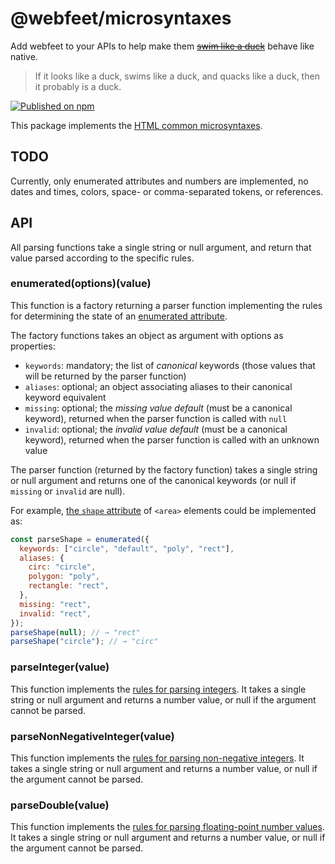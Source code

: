 # @webfeet/microsyntaxes

Add webfeet to your APIs to help make them [~~swim like a duck~~](https://en.wikipedia.org/wiki/Duck_test) behave like native.

> If it looks like a duck, swims like a duck, and quacks like a duck, then it probably is a duck.

[![Published on npm](https://img.shields.io/npm/v/@webfeet%2Fmicrosyntaxes?logo=npm)](https://www.npmjs.com/package/@webfeet/microsyntaxes)

This package implements the [HTML common microsyntaxes](https://html.spec.whatwg.org/multipage/common-microsyntaxes.html).

## TODO

Currently, only enumerated attributes and numbers are implemented,
no dates and times, colors, space- or comma-separated tokens, or references.

## API

All parsing functions take a single string or null argument, and return that value parsed according to the specific rules.

### enumerated(options)(value) <a name="enumerated"></a>

This function is a factory returning a parser function implementing the rules for determining the state of an [enumerated attribute](https://html.spec.whatwg.org/multipage/common-microsyntaxes.html#enumerated-attribute).

The factory functions takes an object as argument with options as properties:

- `keywords`: mandatory; the list of _canonical_ keywords (those values that will be returned by the parser function)
- `aliases`: optional; an object associating aliases to their canonical keyword equivalent
- `missing`: optional; the _missing value default_ (must be a canonical keyword), returned when the parser function is called with `null`
- `invalid`: optional; the _invalid value default_ (must be a canonical keyword), returned when the parser function is called with an unknown value

The parser function (returned by the factory function) takes a single string or null argument and returns one of the canonical keywords (or null if `missing` or `invalid` are null).

For example, [the `shape` attribute](https://html.spec.whatwg.org/multipage/image-maps.html#the-area-element:enumerated-attribute) of `<area>` elements could be implemented as:

```js
const parseShape = enumerated({
  keywords: ["circle", "default", "poly", "rect"],
  aliases: {
    circ: "circle",
    polygon: "poly",
    rectangle: "rect",
  },
  missing: "rect",
  invalid: "rect",
});
parseShape(null); // → "rect"
parseShape("circle"); // → "circ"
```

### parseInteger(value) <a name="integer"></a>

This function implements the [rules for parsing integers](https://html.spec.whatwg.org/multipage/common-microsyntaxes.html#rules-for-parsing-integers).
It takes a single string or null argument and returns a number value, or null if the argument cannot be parsed.

### parseNonNegativeInteger(value) <a name="non-negative-integer"></a>

This function implements the [rules for parsing non-negative integers](https://html.spec.whatwg.org/multipage/common-microsyntaxes.html#rules-for-parsing-non-negative-integers).
It takes a single string or null argument and returns a number value, or null if the argument cannot be parsed.

### parseDouble(value) <a name="double"></a>

This function implements the [rules for parsing floating-point number values](https://html.spec.whatwg.org/multipage/common-microsyntaxes.html#rules-for-parsing-floating-point-number-values).
It takes a single string or null argument and returns a number value, or null if the argument cannot be parsed.
